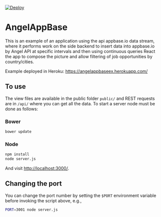 [![Deploy](https://www.herokucdn.com/deploy/button.png)](https://heroku.com/deploy)

# AngelAppBase

This is an example of an application using the api appbase.io data stream, where it performs work on the side backend to insert data into appbase.io by Angel API at specific intervals and then using continuous queries React the app to compose the picture and allow filtering of job opportunities by country/cities.

Example deployed in Heroku: https://angelappbaseex.herokuapp.com/

## To use

The view files are available in the public folder  `public/` and REST requests are in `/api/` where you can get all the data. To start a server node must be done as follows:

### Bower

```sh
bower update
```

### Node

```sh
npm install
node server.js
```

And visit <http://localhost:3000/>.

## Changing the port

You can change the port number by setting the `$PORT` environment variable before invoking the script above, e.g.,

```sh
PORT=3001 node server.js
```